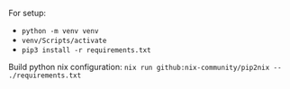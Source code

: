 For setup:

- `python -m venv venv`
- `venv/Scripts/activate`
- `pip3 install -r requirements.txt`

Build python nix configuration: `nix run github:nix-community/pip2nix -- ./requirements.txt`
